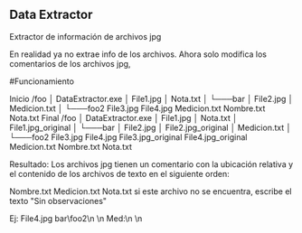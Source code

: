 ## Data Extractor
Extractor de información de archivos jpg

En realidad ya no extrae info de los archivos.
Ahora solo modifica los comentarios de los archivos jpg,


#Funcionamiento

Inicio
/foo
│   DataExtractor.exe
│   File1.jpg
│   Nota.txt
│
└───bar
    │   File2.jpg
    │   Medicion.txt
    │
    └───foo2
            File3.jpg
            File4.jpg
            Medicion.txt
            Nombre.txt
            Nota.txt
Final
/foo
│   DataExtractor.exe
│   File1.jpg
│   Nota.txt
│	File1.jpg_original
│
└───bar
    │   File2.jpg
	│   File2.jpg_original
    │   Medicion.txt
    │
    └───foo2
            File3.jpg
            File4.jpg
			File3.jpg_original
            File4.jpg_original
            Medicion.txt
            Nombre.txt
            Nota.txt

Resultado:
Los archivos jpg tienen un comentario con la ubicación relativa y el contenido de los archivos de texto en el siguiente orden:

Nombre.txt
Medicion.txt
Nota.txt si este archivo no se encuentra, escribe el texto "Sin observaciones"

Ej: File4.jpg
bar\foo2\n
<Contenido de Nombre.txt>\n
Med:<Contenido de Medicion.txt>\n
<Contenido de Nota.txt>\n